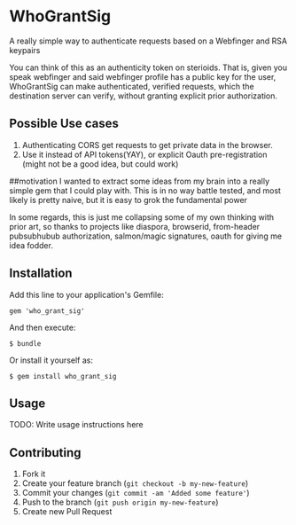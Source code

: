 # WhoGrantSig

A really simple way to authenticate requests based on a Webfinger and RSA keypairs


You can think of this as an authenticity token on sterioids.  That is, given you speak webfinger and said webfinger profile has a public key for the user, WhoGrantSig can make authenticated, verified requests, which the destination server can verify, without granting explicit prior authorization.

## Possible Use cases
  1. Authenticating CORS get requests to get private data in the browser.
  2. Use it instead of API tokens(YAY), or explicit Oauth pre-registration (might not be a good idea, but could work)

##motivation
  I wanted to extract some ideas from my brain into a really simple gem that I could play with.  This is in no way battle tested, and most likely is pretty naive, but it is easy to grok the fundamental power

  In some regards, this is just me collapsing some of my own thinking with prior art, so thanks to projects like diaspora, browserid, from-header pubsubhubub authorization, salmon/magic signatures, oauth for giving me idea fodder.


## Installation

Add this line to your application's Gemfile:

    gem 'who_grant_sig'

And then execute:

    $ bundle

Or install it yourself as:

    $ gem install who_grant_sig

## Usage

TODO: Write usage instructions here

## Contributing

1. Fork it
2. Create your feature branch (`git checkout -b my-new-feature`)
3. Commit your changes (`git commit -am 'Added some feature'`)
4. Push to the branch (`git push origin my-new-feature`)
5. Create new Pull Request
